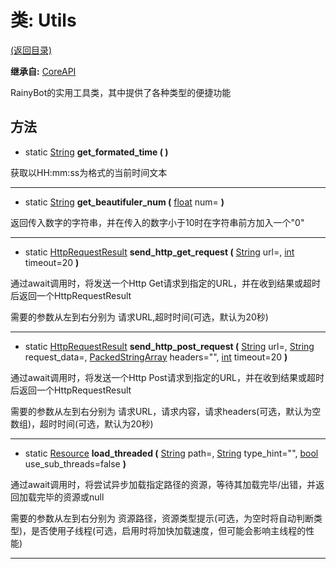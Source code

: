 # 类: Utils  
[(返回目录)](README.md)  
  
**继承自:** [CoreAPI](CoreAPI.md)  
  
RainyBot的实用工具类，其中提供了各种类型的便捷功能  
  
## 方法 
  
- static [String](https://docs.godotengine.org/en/latest/classes/class_string.html) **get_formated_time ( )**  
  
获取以HH:mm:ss为格式的当前时间文本  
  
---  
  
- static [String](https://docs.godotengine.org/en/latest/classes/class_string.html) **get_beautifuler_num (** [float](https://docs.godotengine.org/en/latest/classes/class_float.html) num= **)**  
  
返回传入数字的字符串，并在传入的数字小于10时在字符串前方加入一个"0"  
  
---  
  
- static [HttpRequestResult](HttpRequestResult.md) **send_http_get_request (** [String](https://docs.godotengine.org/en/latest/classes/class_string.html) url=, [int](https://docs.godotengine.org/en/latest/classes/class_int.html) timeout=20 **)**  
  
通过await调用时，将发送一个Http Get请求到指定的URL，并在收到结果或超时后返回一个HttpRequestResult   
  
需要的参数从左到右分别为 请求URL,超时时间(可选，默认为20秒)  
  
---  
  
- static [HttpRequestResult](HttpRequestResult.md) **send_http_post_request (** [String](https://docs.godotengine.org/en/latest/classes/class_string.html) url=, [String](https://docs.godotengine.org/en/latest/classes/class_string.html) request_data=, [PackedStringArray](https://docs.godotengine.org/en/latest/classes/class_packedstringarray.html) headers="", [int](https://docs.godotengine.org/en/latest/classes/class_int.html) timeout=20 **)**  
  
通过await调用时，将发送一个Http Post请求到指定的URL，并在收到结果或超时后返回一个HttpRequestResult   
  
需要的参数从左到右分别为 请求URL，请求内容，请求headers(可选，默认为空数组)，超时时间(可选，默认为20秒)  
  
---  
  
- static [Resource](https://docs.godotengine.org/en/latest/classes/class_resource.html) **load_threaded (** [String](https://docs.godotengine.org/en/latest/classes/class_string.html) path=, [String](https://docs.godotengine.org/en/latest/classes/class_string.html) type_hint="", [bool](https://docs.godotengine.org/en/latest/classes/class_bool.html) use_sub_threads=false **)**  
  
通过await调用时，将尝试异步加载指定路径的资源，等待其加载完毕/出错，并返回加载完毕的资源或null   
  
需要的参数从左到右分别为 资源路径，资源类型提示(可选，为空时将自动判断类型)，是否使用子线程(可选，启用时将加快加载速度，但可能会影响主线程的性能)  
  
---  
  

